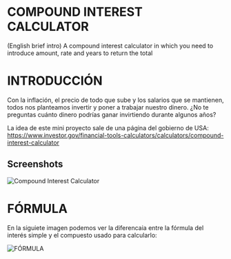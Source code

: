 # COMPOUND INTEREST CALCULATOR

(English brief intro) A compound interest calculator in which you need to introduce amount, rate and years to return the total

# INTRODUCCIÓN

Con la inflación, el precio de todo que sube y los salarios que se mantienen, todos nos planteamos invertir y poner a trabajar nuestro dinero. ¿No te preguntas cuánto dinero podrías ganar invirtiendo durante algunos años?

La idea de este mini proyecto sale de una página del gobierno de USA:
https://www.investor.gov/financial-tools-calculators/calculators/compound-interest-calculator






## Screenshots

![Compound Interest Calculator](https://i.ibb.co/2cQgGdj/INVESTUSA.png)

# FÓRMULA
En la siguiete imagen podemos ver la diferencaia entre la fórmula del interés simple y el compuesto usado para calcularlo:


![FÓRMULA](https://hablemosdeempresas.com/wp-content/uploads/sites/2/2020/08/interes-simple-e-interes-compuesto-formulas.png)
